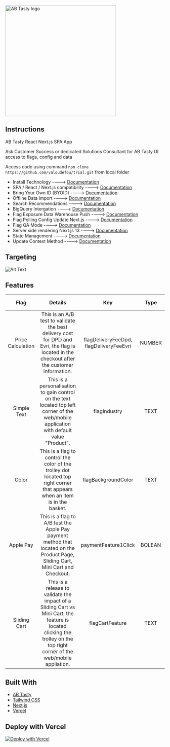 <img src="https://content.partnerpage.io/eyJidWNrZXQiOiJwYXJ0bmVycGFnZS5wcm9kIiwia2V5IjoibWVkaWEvY29udGFjdF9pbWFnZXMvMDUwNGZlYTYtOWIxNy00N2IyLTg1YjUtNmY5YTZjZWU5OTJiLzI1NjhmYjk4LTQwM2ItNGI2OC05NmJiLTE5YTg1MzU3ZjRlMS5wbmciLCJlZGl0cyI6eyJ0b0Zvcm1hdCI6IndlYnAiLCJyZXNpemUiOnsid2lkdGgiOjEyMDAsImhlaWdodCI6NjI3LCJmaXQiOiJjb250YWluIiwiYmFja2dyb3VuZCI6eyJyIjoyNTUsImciOjI1NSwiYiI6MjU1LCJhbHBoYSI6MH19fX0=" alt="AB Tasty logo" width="350"/>

## Instructions

AB Tasty React Next.js SPA App

Ask Customer Success or dedicated Solutions Consultant for AB Tasty UI access to flags, config and data

Access code using command ```npm clone https://github.com/valoudefou/trial.git``` from local folder

- Install Technology ----> [Documentation](https://docs.developers.flagship.io/docs/react-js-installation)
- SPA / React / Next.js compatibility ----> [Documentation](https://support.abtasty.com/hc/en-us/articles/14427828636572-How-the-AB-Tasty-tag-is-designed-to-handle-Single-Page-Apps-SPA)
- Bring Your Own ID (BYOID) ----> [Documentation](https://support.abtasty.com/hc/en-us/articles/14503207884700-Visitor-Identity-Management)
- Offline Data Import ----> [Documentation](https://developers.abtasty.com/docs/data/universal-data-connector)
- Search Recommendations ----> [Documentation](https://recos.docs.get-potions.com)
- BigQuery Intergation ----> [Documentation](https://support.abtasty.com/hc/en-us/articles/12227118781084-Big-Query-Daily-exports-from-AB-Tasty-to-Big-Query)
- Flag Exposure Data Warehouse Push ----> [Documentation](https://docs.developers.flagship.io/docs/react-js-reference#onvisitorexposed)
- Flag Polling Config Update Next.js ----> [Documentation](https://docs.developers.flagship.io/docs/react-js-reference#updatecontext-method)
- Flag QA Mode ----> [Documentation](https://docs.developers.flagship.io/docs/qa-assistant)
- Server side rendering Next.js 13 ----> [Documentation](https://docs.developers.flagship.io/docs/nextjs-13)
- State Management ----> [Documentation](https://jotai.org/docs/introduction)
- Update Context Method ----> [Documentation](https://jotai.org/docs/introduction)

## Targeting

![Alt Text](https://assets-manager.abtasty.com/1ceff369b6cd9aceaa9ee318e6498167/screenshot-2024-11-18-at-202739.png)

## Features

| Flag | Details    | Key    | Type | Value    | User Context    |
| :---:   | :---: | :---: | :---:   | :---: | :---: |
| Price Calculation | This is an A/B test to validate the best delivery cost for DPD and Evri, the flag is located in the checkout after the customer information.   | flagDeliveryFeeDpd, flagDeliveryFeeEvri   | NUMBER | 7.99 or ANY NUMBER   | All users or ANY   |
| Simple Text | This is a personalisation to gain control on the text located top left corner of the web/mobile application with default value "Product".    | flagIndustry    | TEXT | Trial or ANY TEXT    | All users or ANY    |
| Color | This is a flag to control the color of the trolley dot located top right corner that appears when an item is in the basket.    | flagBackgroundColor    | TEXT | #ff0000 or ANY COLOR    | All users or ANY    |
| Apple Pay | This is a flag to A/B test the Apple Pay payment method that located on the Product Page, Sliding Cart, Mini Cart and Checkout.   | paymentFeature1Click   | BOLEAN | TRUE or FALSE   | All users or ANY   |
| Sliding Cart | This is a release to validate the impact of a Sliding Cart vs Mini Cart, the feature is located clicking the trolley on the top right corner of the web/mobile appliation.    | flagCartFeature    | TEXT | MiniCart, SlidingCart    | All users or ANY   |

## Built With

- [AB Tasty](https://www.abtasty.com/)
- [Tailwind CSS](https://tailwindcss.com/)
- [Next.js](https://nextjs.org/)
- [Vercel](https://vercel.com/)

## Deploy with Vercel

[![Deploy with Vercel](https://vercel.com/button)](https://vercel.com/new/import?s=https%3A%2F%2Fgithub.com%2Fvaloudefou%2Ftrial&hasTrialAvailable=1&showOptionalTeamCreation=false&project-name=trial&framework=nextjs&totalProjects=1&remainingProjects=1&teamSlug=valoudefous-projects)

